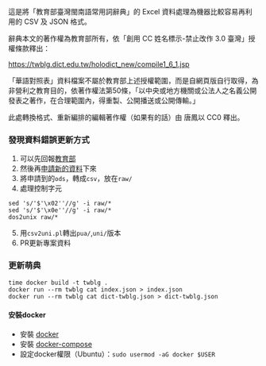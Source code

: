 這是將「教育部臺灣閩南語常用詞辭典」的 Excel 資料處理為機器比較容易再利用的 CSV 及 JSON 格式。

辭典本文的著作權為教育部所有，依「創用 CC 姓名標示-禁止改作 3.0 臺灣」授權條款釋出：

https://twblg.dict.edu.tw/holodict_new/compile1_6_1.jsp

「華語對照表」資料檔案不屬於教育部上述授權範圍，而是自網頁版自行取得，為非營利之教育目的，依著作權法第50條，「以中央或地方機關或公法人之名義公開發表之著作，在合理範圍內，得重製、公開播送或公開傳輸。」

此處轉換格式、重新編排的編輯著作權（如果有的話）由 唐鳳以 CC0 釋出。

### 發現資料錯誤更新方式
1. 可以先回報[教育部](https://email.moe.gov.tw/Home.aspx)
2. 然後再[申請新的資料](https://twblg.dict.edu.tw/holodict_new/compile1_6_1.jsp)下來
3. 將申請到的`ods`，轉成`csv`，放在`raw/`
4. 處理控制字元
```
sed 's/'$'\x02''//g' -i raw/*
sed 's/'$'\x0e''//g' -i raw/*
dos2unix raw/*
```
5. 用`csv2uni.pl`轉出`pua/`,`uni/`版本
6. PR更新專案資料

### 更新萌典
```
time docker build -t twblg .
docker run --rm twblg cat index.json > index.json
docker run --rm twblg cat dict-twblg.json > dict-twblg.json
```
#### 安裝docker
- 安裝 [docker](https://docs.docker.com/engine/installation/linux/docker-ce/ubuntu/)
- 安裝 [docker-compose](https://docs.docker.com/compose/install/)
- 設定docker權限（Ubuntu）：`sudo usermod -aG docker $USER`
